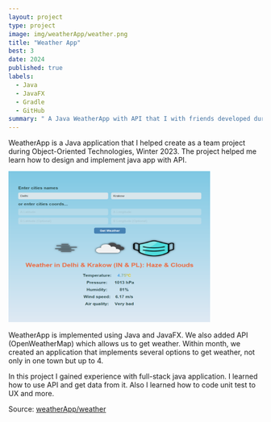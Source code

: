 ```yaml
---
layout: project
type: project
image: img/weatherApp/weather.png
title: "Weather App"
best: 3
date: 2024
published: true
labels:
  - Java
  - JavaFX
  - Gradle
  - GitHub
summary: " A Java WeatherApp with API that I with friends developed during Object-Oriented Technologies"
---
```


WeatherApp is a Java application that I helped create as a team project during Object-Oriented Technologies, Winter 2023. The project helped me learn how to design and implement java app with API.

<img class="img-fluid" src="../img/weatherApp/weatherApp.png" width="400" height="300">

WeatherApp is implemented using Java and JavaFX. We also added API (OpenWeatherMap) which allows us to get weather. Within month, we created an application that implements several options to get weather, not only in one town but up to 4.

In this project I gained experience with full-stack java application. I learned how to use API and get data from it. Also I learned how to code unit test to UX and more.

Source: <a href="https://github.com/23adrian2300/AGH-Java-WeatherApp">weatherApp/weather</a>
